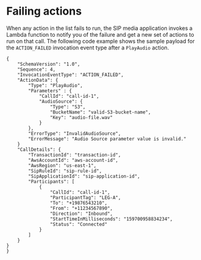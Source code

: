 # Failing actions<a name="case-3"></a>

When any action in the list fails to run, the SIP media application invokes a Lambda function to notify you of the failure and get a new set of actions to run on that call\. The following code example shows the sample payload for the `ACTION_FAILED` invocation event type after a `PlayAudio` action\.

```
{
    "SchemaVersion": "1.0",
    "Sequence": 4,
    "InvocationEventType": "ACTION_FAILED",
    "ActionData": {
        "Type": "PlayAudio",
        "Parameters" : {
            "CallId": "call-id-1",
            "AudioSource": {
                "Type": "S3",
                "BucketName": "valid-S3-bucket-name",
                "Key": "audio-file.wav"            
            }
        },
        "ErrorType": "InvalidAudioSource",
        "ErrorMessage": "Audio Source parameter value is invalid."
    }
    "CallDetails": {
        "TransactionId": "transaction-id",
        "AwsAccountId": "aws-account-id",
        "AwsRegion": "us-east-1",
        "SipRuleId": "sip-rule-id",
        "SipApplicationId": "sip-application-id",
        "Participants": [
            {
                "CallId": "call-id-1",
                "ParticipantTag": "LEG-A",
                "To": "+19876543210",
                "From": "+11234567890",
                "Direction": "Inbound",
                "StartTimeInMilliseconds": "159700958834234",
                "Status": "Connected"
            }
        ]
    }
}
}
```